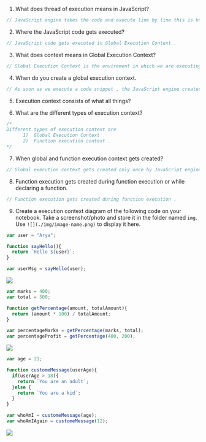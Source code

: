 1. What does thread of execution means in JavaScript?
```js
// JavaScript engine takes the code and execute line by line this is known as thread of execution .
```

2. Where the JavaScript code gets executed?
```js
// JavaScript code gets executed in Global Execution Context .
```
3. What does context means in Global Execution Context?
```js
// Global Execution Context is the envirement in which we are executing the code and it will created once for each program
```

4. When do you create a global execution context.
```js
// As soon as we execute a code snippet , the JavaScript engine creates a global execution context.
```

5. Execution context consists of what all things?

6. What are the different types of execution context?
```js
/*
Different types of execution context are
      1)  Global Execution Context 
      2)  Function execution context .
*/
```

7. When global and function execution context gets created?
```js
// Global execution context gets created only once by JavaScript engine but can be a multiple Function execution context inside one Global execution context .
```

8. Function execution gets created during function execution or while declaring a function.
```js
// Function execution gets created during function execution .
```


9. Create a execution context diagram of the following code on your notebook. Take a screenshot/photo and store it in the folder named `img`. Use `![](./img/image-name.png)` to display it here.



```js
var user = "Arya";

function sayHello(){
  return `Hello ${user}`;
}

var userMsg = sayHello(user);
```

<!-- Put your image here -->

![](./img/image-name.jpg)



```js
var marks = 400;
var total = 500;

function getPercentage(amount, totalAmount){
  return (amount * 100) / totalAmount;
}

var percentageMarks = getPercentage(marks, total);
var percentageProfit = getPercentage(400, 200);
```

<!-- Put your image here -->

![](./img/image-name.jpg)



```js
var age = 21;

function customeMessage(userAge){
  if(userAge > 18){
    return `You are an adult`;
  }else {
    return `You are a kid`;
  }
}

var whoAmI = customeMessage(age);
var whoAmIAgain = customeMessage(12);
```

<!-- Put your image here -->

![](./img/image-name.jpg)